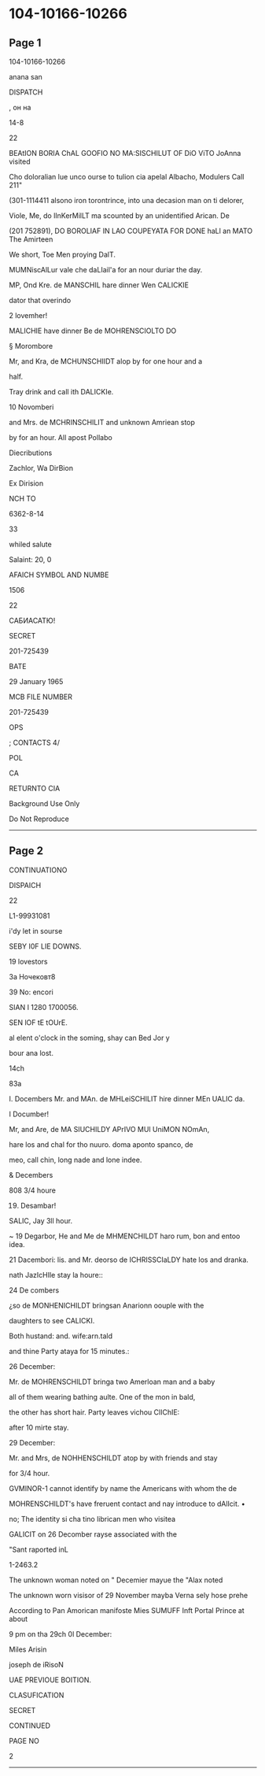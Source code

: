 # 104-10166-10266

## Page 1

104-10166-10266

anana san

DISPATCH

, он на

14-8

22

BEAtION BORIA ChAL GOOFIO NO MA:SISCHILUT OF DiO ViTO JoAnna visited

Cho doloralian lue unco ourse to tulion cia apelal Albacho, Modulers Call 211"

(301-1114411 alsono iron torontrince, into una decasion man on ti delorer,

Viole, Me, do lInKerMilLT ma scounted by an unidentified Arican. De

(201 752891), DO BOROLIAF IN LAO COUPEYATA FOR DONE haLl an MATO The Amirteen

We short, Toe Men proying DalT.

MUMNiscAlLur vale che daLIail'a for an nour duriar the day.

MP, Ond Kre. de MANSCHIL hare dinner Wen CALICKIE

dator that overindo

2 lovemher!

MALICHIE have dinner Be de MOHRENSCIOLTO DO

§ Morombore

Mr, and Kra, de MCHUNSCHIIDT alop by for one hour and a

half.

Tray drink and call ith DALICKIe.

10 Novomberi

and Mrs. de MCHRINSCHILIT and unknown Amriean stop

by for an hour. All apost Pollabo

Diecributions

Zachlor, Wa DirBion

Ex Dirision

NCH TO

6362-8-14

33

whiled salute

Salaint: 20, 0

AFAICH SYMBOL AND NUMBE

1506

22

САБИАСАТЮ!

SECRET

201-725439

BATE

29 January 1965

MCB FILE NUMBER

201-725439

OPS

; CONTACTS 4/

POL

CA

RETURNTO CIA

Background Use Only

Do Not Reproduce

---

## Page 2

CONTINUATIONO

DISPAICH

22

L1-99931081

i'dy let in sourse

SEBY I0F LIE DOWNS.

19 lovestors

За Ночековт8

39 No: encori

SIAN I 1280 1700056.

SEN lOF tE tOUrE.

al elent o'clock in the soming, shay can Bed Jor y

bour ana lost.

14ch

83a

I. Docembers Mr. and MAn. de MHLeiSCHILIT hire dinner MEn UALIC da.

I Documber!

Mr, and Are, de MA SIUCHILDY APrIVO MUl UniMON NOmAn,

hare los and chal for tho nuuro. doma aponto spanco, de

meo, call chin, long nade and lone indee.

& Decembers

808 3/4 houre

19. Desambar!

SALIC, Jay 3ll hour.

~ 19 Degarbor, He and Me de MHMENCHILDT haro rum, bon and entoo idea.

21 Dacembori: lis. and Mr. deorso de ICHRISSCIaLDY hate los and dranka.

nath JazIcHIle stay la houre::

24 De combers

¿so de MONHENICHILDT bringsan Anarionn oouple with the

daughters to see CALICKI.

Both hustand: and. wife:arn.tald

and thine Party ataya for 15 minutes.:

26 December:

Mr. de MOHRENSCHILDT bringa two Amerloan man and a baby

all of them wearing bathing aulte. One of the mon in bald,

the other has short hair. Party leaves vichou ClIChIE:

after 10 mirte stay.

29 December:

Mr. and Mrs, de NOHHENSCHILDT atop by with friends and stay

for 3/4 hour.

GVMINOR-1 cannot identify by name the Americans with whom the de

MOHRENSCHILDT's have freruent contact and nay introduce to dAlIcit. •

no; The identity si cha tino librican men who visitea

GALICIT on 26 Decomber rayse associated with the

"Sant raported inL

1-2463.2

The unknown woman noted on " Decemier mayue the "Alax noted

The unknown worn visisor of 29 November mayba Verna sely hose prehe

According to Pan Amorican manifoste Mies SUMUFF Inft Portal Prince at about

9 pm on tha 29ch 0l December:

Miles Arisin

joseph de iRisoN

UAE PREVIOUE BOITION.

CLASUFICATION

SECRET

CONTINUED

PAGE NO

2

---

